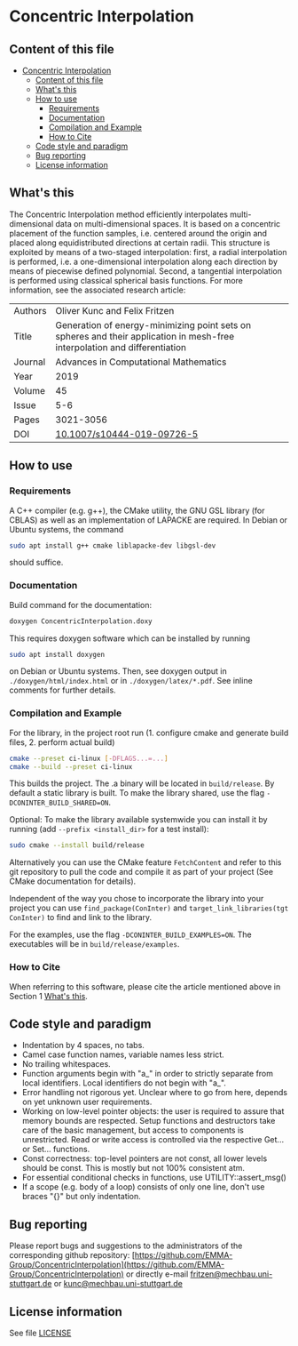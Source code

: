 # Concentric Interpolation

## Content of this file

- [Concentric Interpolation](#concentric-interpolation)
  - [Content of this file](#content-of-this-file)
  - [What's this](#whats-this)
  - [How to use](#how-to-use)
    - [Requirements](#requirements)
    - [Documentation](#documentation)
    - [Compilation and Example](#compilation-and-example)
    - [How to Cite](#how-to-cite)
  - [Code style and paradigm](#code-style-and-paradigm)
  - [Bug reporting](#bug-reporting)
  - [License information](#license-information)

## What's this

The Concentric Interpolation method efficiently interpolates multi-dimensional data on multi-dimensional spaces. It is based on a concentric placement of the function samples, i.e. centered around the origin and placed along equidistributed directions at certain radii. This structure is exploited by means of a two-staged interpolation: first, a radial interpolation is performed, i.e. a one-dimensional interpolation along each direction by means of piecewise defined polynomial. Second, a tangential interpolation is performed using classical spherical basis functions. For more information, see the associated research article:

|||
|---------|-------------|
| Authors | Oliver Kunc and Felix Fritzen |
| Title   | Generation of energy-minimizing point sets on spheres and their application in mesh-free interpolation and differentiation |
| Journal | Advances in Computational Mathematics |
| Year    | 2019 |
| Volume  | 45 |
| Issue   | 5-6 |
| Pages   | 3021-3056 |
| DOI     | [10.1007/s10444-019-09726-5](https://doi.org/10.1007/s10444-019-09726-5) |

## How to use

### Requirements

A C++ compiler (e.g. g++), the CMake utility, the GNU GSL library (for CBLAS) as well as an implementation of LAPACKE are required. In Debian or Ubuntu systems, the command

```bash
sudo apt install g++ cmake liblapacke-dev libgsl-dev
```

should suffice.

### Documentation

Build command for the documentation:

```bash
doxygen ConcentricInterpolation.doxy
```

This requires doxygen software which can be installed by running

```bash
sudo apt install doxygen
```

on Debian or Ubuntu systems. Then, see doxygen output in `./doxygen/html/index.html` or in `./doxygen/latex/*.pdf`. See inline comments for further details.

### Compilation and Example

For the library, in the project root run (1. configure cmake and generate build files, 2. perform actual build)

```bash
cmake --preset ci-linux [-DFLAGS...=...]
cmake --build --preset ci-linux
```

This builds the project. The .a binary will be located in `build/release`. By default a static library is built. To make the library shared, use the flag `-DCONINTER_BUILD_SHARED=ON`.

Optional: To make the library available systemwide you can install it by running  (add `--prefix <install_dir>` for a test install):

```bash
sudo cmake --install build/release
```

Alternatively you can use the CMake feature `FetchContent` and refer to this git repository to pull the code and compile it as part of your project (See CMake documentation for details).

Independent of the way you chose to incorporate the library into your project you can use `find_package(ConInter)` and `target_link_libraries(tgt ConInter)` to find and link to the library.

For the examples, use the flag `-DCONINTER_BUILD_EXAMPLES=ON`. The executables will be in `build/release/examples`.

### How to Cite

When referring to this software, please cite the article mentioned above in Section 1 [What's this](#whats-this).

## Code style and paradigm

- Indentation by 4 spaces, no tabs.
- Camel case function names, variable names less strict.
- No trailing whitespaces.
- Function arguments begin with "a_" in order to strictly separate from local identifiers. Local identifiers do not begin with "a_".
- Error handling not rigorous yet. Unclear where to go from here, depends on yet unknown user requirements.
- Working on low-level pointer objects: the user is required to assure that memory bounds are respected. Setup functions and destructors take care of the basic management, but access to components is unrestricted. Read or write access is controlled via the respective Get... or Set... functions.
- Const correctness: top-level pointers are not const, all lower levels should be const. This is mostly but not 100% consistent atm.
- For essential conditional checks in functions, use UTILITY::assert_msg()
- If a scope (e.g. body of a loop) consists of only one line, don't use braces "{}" but only indentation.

## Bug reporting

Please report bugs and suggestions to the administrators of the corresponding github repository: [https://github.com/EMMA-Group/ConcentricInterpolation](https://github.com/EMMA-Group/ConcentricInterpolation) or directly e-mail [fritzen@mechbau.uni-stuttgart.de](mailto:fritzen@mechbau.uni-stuttgart.de) or [kunc@mechbau.uni-stuttgart.de](mailto:kunc@mechbau.uni-stuttgart.de)

## License information

See file [LICENSE](LICENSE)
